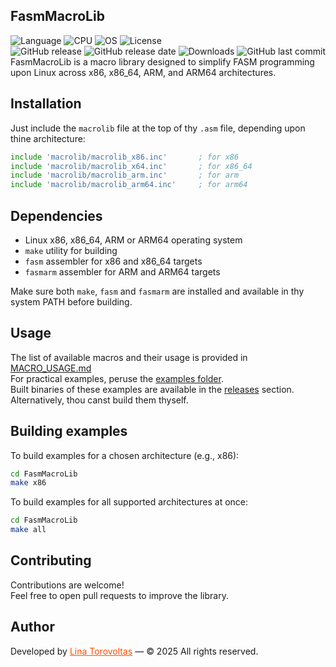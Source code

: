 ## FasmMacroLib

![Language](https://img.shields.io/badge/language%20-%20Assembler-red)
![CPU](https://img.shields.io/badge/CPU-x86%2C%20x64%2C%20ARM%2C%20ARM64-orange)
![OS](https://img.shields.io/badge/OS-linux-blue)
![License](https://img.shields.io/github/license/lina-torovoltas/FasmMacrosLib)</br>
![GitHub release](https://img.shields.io/github/v/release/lina-torovoltas/FasmMacrosLib)
![GitHub release date](https://img.shields.io/github/release-date/lina-torovoltas/FasmMacrosLib)
![Downloads](https://img.shields.io/github/downloads/lina-torovoltas/FasmMacrosLib/total)
![GitHub last commit](https://img.shields.io/github/last-commit/lina-torovoltas/FasmMacrosLib)</br>
FasmMacroLib is a macro library designed to simplify FASM programming upon Linux across x86, x86_64, ARM, and ARM64 architectures.

## Installation

Just include the `macrolib` file at the top of thy `.asm` file, depending upon thine architecture:

```asm
include 'macrolib/macrolib_x86.inc'       ; for x86
include 'macrolib/macrolib_x64.inc'       ; for x86_64
include 'macrolib/macrolib_arm.inc'       ; for arm
include 'macrolib/macrolib_arm64.inc'     ; for arm64
```

## Dependencies

- Linux x86, x86_64, ARM or ARM64 operating system  
- `make` utility for building  
- `fasm` assembler for x86 and x86_64 targets
- `fasmarm` assembler for ARM and ARM64 targets

Make sure both `make`, `fasm` and `fasmarm` are installed and available in thy system PATH before building.

## Usage

The list of available macros and their usage is provided in [MACRO_USAGE.md](MACRO_USAGE.md)</br>
For practical examples, peruse the [examples folder](examples).</br>
Built binaries of these examples are available in the [releases](https://github.com/lina-torovoltas/FasmMacrosLib/releases) section.</br>
Alternatively, thou canst build them thyself.

## Building examples

To build examples for a chosen architecture (e.g., x86):
```bash
cd FasmMacroLib
make x86
```

To build examples for all supported architectures at once:
```bash
cd FasmMacroLib
make all
```

## Contributing

Contributions are welcome!</br>
Feel free to open pull requests to improve the library.


## Author

Developed by <a href="https://github.com/lina-torovoltas" style="color:#ff4f00">Lina Torovoltas</a> — © 2025 All rights reserved.
